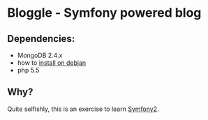 Bloggle - Symfony powered blog
==============================

Dependencies:
-------------

 * MongoDB 2.4.x
  * how to [install on debian](http://docs.mongodb.org/manual/tutorial/install-mongodb-on-debian/)
 * php 5.5

Why?
----

Quite selfishly, this is an exercise to learn [Symfony2](http://symfony.com).
